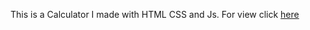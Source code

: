 This is a Calculator I made with HTML CSS and Js.
For view click [here](https://ssarkarjpg03.github.io/Cakculator/)

